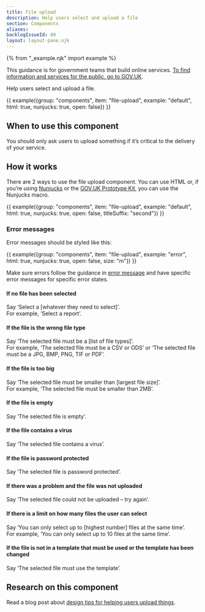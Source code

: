```yaml
---
title: File upload
description: Help users select and upload a file
section: Components
aliases:
backlogIssueId: 49
layout: layout-pane.njk
---
```


{% from "_example.njk" import example %}

This guidance is for government teams that build online services. [To find information and services for the public, go to GOV.UK](https://www.gov.uk/).

Help users select and upload a file.

{{ example({group: "components", item: "file-upload", example: "default", html: true, nunjucks: true, open: false}) }}

## When to use this component

You should only ask users to upload something if it’s critical to the delivery of your&nbsp;service.

## How it works

There are 2 ways to use the file upload component. You can use HTML or, if you’re using [Nunjucks](https://mozilla.github.io/nunjucks/) or the [GOV.UK Prototype Kit](https://prototype-kit.service.gov.uk), you can use the Nunjucks macro.

{{ example({group: "components", item: "file-upload", example: "default", html: true, nunjucks: true, open: false, titleSuffix: "second"}) }}

### Error messages

Error messages should be styled like this:

{{ example({group: "components", item: "file-upload", example: "error", html: true, nunjucks: true, open: false, size: "m"}) }}

Make sure errors follow the guidance in [error message](/components/error-message/) and have specific error messages for specific error states.

#### If no file has been selected
Say ‘Select a [whatever they need to select]’.<br>
For example, ‘Select a report’.

#### If the file is the wrong file type
Say ‘The selected file must be a [list of file types]’.<br>
For example, ‘The selected file must be a CSV or ODS’ or ‘The selected file must be a JPG, BMP, PNG, TIF or PDF’.

#### If the file is too big
Say ‘The selected file must be smaller than [largest file size]’.<br>
For example, ‘The selected file must be smaller than 2MB’.

#### If the file is empty
Say ‘The selected file is empty’.

#### If the file contains a virus
Say ‘The selected file contains a virus’.

#### If the file is password protected
Say ‘The selected file is password protected’.

#### If there was a problem and the file was not uploaded
Say ‘The selected file could not be uploaded – try again’.

#### If there is a limit on how many files the user can select
Say ‘You can only select up to [highest number] files at the same time’.<br>
For example, ‘You can only select up to 10 files at the same time’.

#### If the file is not in a template that must be used or the template has been changed
Say ‘The selected file must use the template’.

## Research on this component

Read a blog post about [design tips for helping users upload things](https://designnotes.blog.gov.uk/2017/02/14/some-design-tips-for-uploading-things/).
